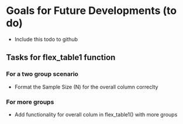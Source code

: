 # Goals for Future Developments (to do)
- Include this todo to github


## Tasks for flex_table1 function
### For a two group scenario
- Format the Sample Size (N) for the overall column correclty

### For more groups
- Add functionality for overall colum in flex_table1() with more groups
